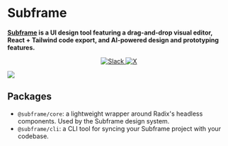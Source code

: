 # Subframe

**[Subframe](https://subframe.com) is a UI design tool featuring a drag-and-drop visual editor, React + Tailwind code export, and AI-powered design and prototyping features.**

<p align="center">
  <a href="https://join.slack.com/t/subframecommunity/shared_invite/zt-380uma6dv-_lr7_bDLU5DJcoygfUYkeQ">
    <img src="https://img.shields.io/badge/Slack-join-8F87F7?logo=slack" alt="Slack" />    
  </a>
  <a href="https://twitter.com/SubframeApp">
    <img src="https://img.shields.io/twitter/url?url=https%3A%2F%2Ftwitter.com%2FSubframeApp&label=subframe" alt="X" />
  </a>
</p>

<img src="https://www.subframe.com/_next/image?url=%2Fimages%2Fvideo-placeholder.webp&w=3840&q=75&dpl=dpl_1HwPoC3P3oUziQC2gSjZ5yybVFDA" />

## Packages

- `@subframe/core`: a lightweight wrapper around Radix's headless components. Used by the Subframe design system.
- `@subframe/cli`: a CLI tool for syncing your Subframe project with your codebase.
